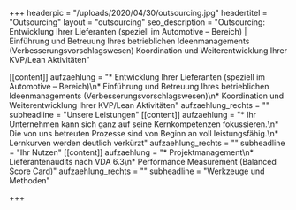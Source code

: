 +++
headerpic = "/uploads/2020/04/30/outsourcing.jpg"
headertitel = "Outsourcing"
layout = "outsourcing"
seo_description = "Outsourcing: Entwicklung Ihrer Lieferanten (speziell im Automotive – Bereich) | Einführung und Betreuung Ihres betrieblichen Ideenmanagements (Verbesserungsvorschlagswesen) Koordination und Weiterentwicklung Ihrer KVP/Lean Aktivitäten"

[[content]]
aufzaehlung = "* Entwicklung Ihrer Lieferanten (speziell im Automotive – Bereich)\n* Einführung und Betreuung Ihres betrieblichen Ideenmanagements (Verbesserungsvorschlagswesen)\n* Koordination und Weiterentwicklung Ihrer KVP/Lean Aktivitäten"
aufzaehlung_rechts = ""
subheadline = "Unsere Leistungen"
[[content]]
aufzaehlung = "* Ihr Unternehmen kann sich ganz auf seine Kernkompetenzen fokussieren.\n* Die von uns betreuten Prozesse sind von Beginn an voll leistungsfähig.\n* Lernkurven werden deutlich verkürzt"
aufzaehlung_rechts = ""
subheadline = "Ihr Nutzen"
[[content]]
aufzaehlung = "* Projektmanagement\n* Lieferantenaudits nach VDA 6.3\n* Performance Measurement (Balanced Score Card)"
aufzaehlung_rechts = ""
subheadline = "Werkzeuge und Methoden"

+++
